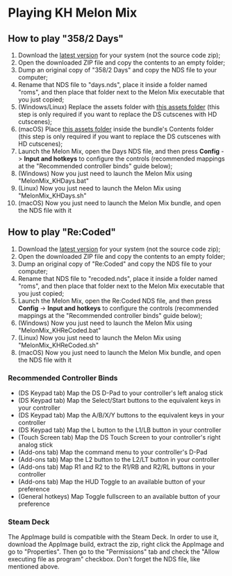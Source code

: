 # Playing KH Melon Mix

## How to play "358/2 Days"

1. Download the [latest version](https://github.com/vitor251093/KHMelonMix/releases/latest) for your system (not the source code zip);
2. Open the downloaded ZIP file and copy the contents to an empty folder;
3. Dump an original copy of "358/2 Days" and copy the NDS file to your computer;
4. Rename that NDS file to "days.nds", place it inside a folder named "roms", and then place that folder next to the Melon Mix executable that you just copied;
5. (Windows/Linux) Replace the assets folder with [this assets folder](https://mega.nz/folder/lpgykK5Y#HPJuOSceHSzncDjQh0DUtw) (this step is only required if you want to replace the DS cutscenes with HD cutscenes);
6. (macOS) Place [this assets folder](https://mega.nz/folder/lpgykK5Y#HPJuOSceHSzncDjQh0DUtw) inside the bundle's Contents folder (this step is only required if you want to replace the DS cutscenes with HD cutscenes);
7. Launch the Melon Mix, open the Days NDS file, and then press **Config** -> **Input and hotkeys** to configure the controls (recommended mappings at the "Recommended controller binds" guide below);
8. (Windows) Now you just need to launch the Melon Mix using "MelonMix_KHDays.bat"
9. (Linux) Now you just need to launch the Melon Mix using "MelonMix_KHDays.sh"
10. (macOS) Now you just need to launch the Melon Mix bundle, and open the NDS file with it

## How to play "Re:Coded"

1. Download the [latest version](https://github.com/vitor251093/KHMelonMix/releases/latest) for your system (not the source code zip);
2. Open the downloaded ZIP file and copy the contents to an empty folder;
3. Dump an original copy of "Re:Coded" and copy the NDS file to your computer;
4. Rename that NDS file to "recoded.nds", place it inside a folder named "roms", and then place that folder next to the Melon Mix executable that you just copied;
5. Launch the Melon Mix, open the Re:Coded NDS file, and then press **Config** -> **Input and hotkeys** to configure the controls (recommended mappings at the "Recommended controller binds" guide below);
6. (Windows) Now you just need to launch the Melon Mix using "MelonMix_KHReCoded.bat"
7. (Linux) Now you just need to launch the Melon Mix using "MelonMix_KHReCoded.sh"
8. (macOS) Now you just need to launch the Melon Mix bundle, and open the NDS file with it

### Recommended Controller Binds
* (DS Keypad tab) Map the DS D-Pad to your controller's left analog stick
* (DS Keypad tab) Map the Select/Start buttons to the equivalent keys in your controller
* (DS Keypad tab) Map the A/B/X/Y buttons to the equivalent keys in your controller
* (DS Keypad tab) Map the L button to the L1/LB button in your controller
* (Touch Screen tab) Map the DS Touch Screen to your controller's right analog stick
* (Add-ons tab) Map the command menu to your controller's D-Pad
* (Add-ons tab) Map the L2 button to the L2/LT button in your controller
* (Add-ons tab) Map R1 and R2 to the R1/RB and R2/RL buttons in your controller
* (Add-ons tab) Map the HUD Toggle to an available button of your preference
* (General hotkeys) Map Toggle fullscreen to an available button of your preference

### Steam Deck
The AppImage build is compatible with the Steam Deck. In order to use it, download the AppImage build, extract the zip, right click the AppImage and go to "Properties". Then go to the "Permissions" tab and check the "Allow executing file as program" checkbox. Don't forget the NDS file, like mentioned above.
